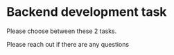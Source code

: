 # Backend development task

Please choose between these 2 tasks.



Please reach out if there are any questions
